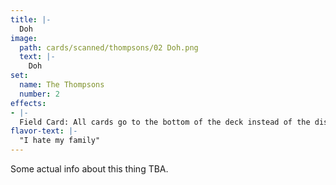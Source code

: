 ```yaml
---
title: |-
  Doh
image: 
  path: cards/scanned/thompsons/02 Doh.png
  text: |-
    Doh
set:
  name: The Thompsons
  number: 2
effects: 
- |-
  Field Card: All cards go to the bottom of the deck instead of the discard pile when destroyed and vise-versa.
flavor-text: |-
  "I hate my family"
---
```

Some actual info about this thing TBA.
